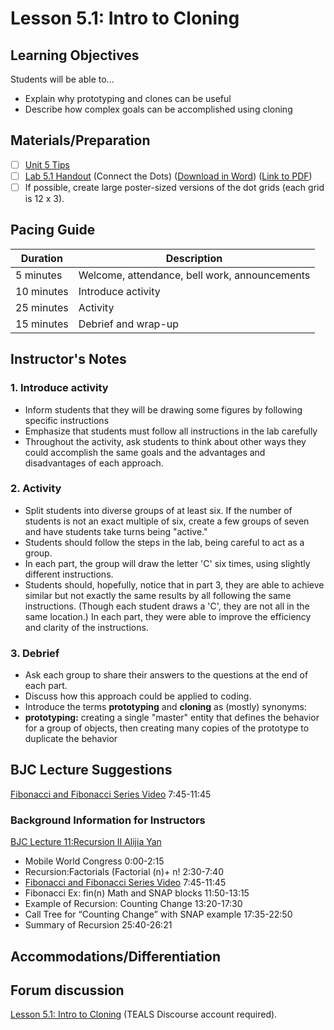 # Lesson 5.1: Intro to Cloning

## Learning Objectives

Students will be able to...

- Explain why prototyping and clones can be useful
- Describe how complex goals can be accomplished using cloning

## Materials/Preparation

- [ ] [Unit 5 Tips](unit_5_tips.md)
- [ ] [Lab 5.1 Handout](lab_51.md) (Connect the Dots) ([Download in Word](https://github.com/TEALSK12/introduction-to-computer-science/raw/master/Unit%205%20Word/Lab%205.1%20Connect%20the%20Dots.docx)) ([Link to PDF](https://github.com/TEALSK12/introduction-to-computer-science/raw/master/Unit%205%20PDF/Lab%205.1%20Connect%20the%20Dots.pdf))
- [ ] If possible, create large poster-sized versions of the dot grids (each grid is 12 x 3).

## Pacing Guide

| Duration  | Description                                   |
| --------- | --------------------------------------------- |
| 5 minutes | Welcome, attendance, bell work, announcements |
| 10 minutes | Introduce activity |
| 25 minutes | Activity |
| 15 minutes | Debrief and wrap-up|

## Instructor's Notes

### 1. Introduce activity

- Inform students that they will be drawing some figures by following specific instructions
- Emphasize that students must follow all instructions in the lab carefully
- Throughout the activity, ask students to think about other ways they could accomplish the same goals and the advantages and disadvantages of each approach.

### 2. Activity

- Split students into diverse groups of at least six.  If the number of students is not an exact multiple of six, create a few groups of seven and have students take turns being "active."
- Students should follow the steps in the lab, being careful to act as a group.
- In each part, the group will draw the letter 'C' six times, using slightly different instructions.
- Students should, hopefully, notice that in part 3, they are able to achieve similar but not exactly the same results by all following the same instructions.  (Though each student draws a 'C', they are not all in the same location.)  In each part, they were able to improve the efficiency and clarity of the instructions.

### 3. Debrief

- Ask each group to share their answers to the questions at the end of each part.
- Discuss how this approach could be applied to coding.
- Introduce the terms **prototyping** and **cloning** as (mostly) synonyms:
- **prototyping:** creating a single "master" entity that defines the behavior for a group of objects, then creating many copies of the prototype to duplicate the behavior

## BJC Lecture Suggestions

[Fibonacci and Fibonacci Series Video](http://www.youtube.com/watch?v=w2d_snYBLeY&t=7m45s) 7:45-11:45

### Background Information for Instructors

[BJC Lecture 11:Recursion II Alijia Yan](https://www.youtube.com/watch?v=w2d_snYBLeY&index=11&list=PLA4F0F0CA4A3EE7F4)

- Mobile World Congress 0:00-2:15
- Recursion:Factorials (Factorial (n)+ n! 2:30-7:40
- [Fibonacci and Fibonacci Series Video](http://www.youtube.com/watch?v=w2d_snYBLeY&t=7m45s)  7:45-11:45
- Fibonacci Ex: fin(n) Math and SNAP blocks 11:50-13:15
- Example of Recursion: Counting Change 13:20-17:30
- Call Tree for “Counting Change” with SNAP example 17:35-22:50
- Summary of Recursion 25:40-26:21

## Accommodations/Differentiation

## Forum discussion

[Lesson 5.1: Intro to Cloning](http://forums.tealsk12.org/c/intro-unit-5-cloning/lesson-5-1-intro-to-cloning) (TEALS Discourse account required).
